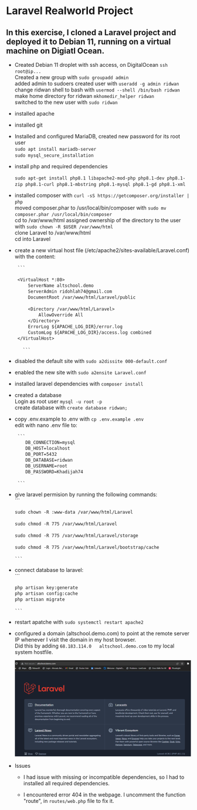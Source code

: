 # Laravel Realworld Project

## In this exercise, I cloned a Laravel project and deployed it to Debian 11, running on a virtual machine on Digiatl Ocean.

- Created Debian 11 droplet with ssh access, on DigitalOcean
       `ssh root@ip...`  
       Created a new group with `sudo groupadd admin`  
       added admin to sudoers
       created user with `useradd -g admin ridwan`  
       change ridwan shell to bash with `usermod --shell /bin/bash ridwan`  
       make home directory for ridwan `mkhomedir_helper ridwan`  
       switched to the new user with `sudo ridwan`

- installed apache
- installed git
- Installed and configured MariaDB, created new password for its root user  
    `sudo apt install mariadb-server`  
    `sudo mysql_secure_installation`  

- install php and required dependencies  

    `sudo apt-get install php8.1 libapache2-mod-php php8.1-dev php8.1-zip php8.1-curl php8.1-mbstring php8.1-mysql php8.1-gd php8.1-xml`

- installed composer with `curl -sS https://getcomposer.org/installer | php`  
    moved composer.phar to /usr/local/bin/composer with  `sudo mv composer.phar /usr/local/bin/composer`  
    cd to /var/www/html
    assigned ownership of the directory to the user with `sudo chown -R $USER /var/www/html`  
    clone Laravel to /var/www/html  
    cd into Laravel

- create a new virtual host file (/etc/apache2/sites-available/Laravel.conf) with the content:  

       ```

       <VirtualHost *:80>
           ServerName altschool.demo
           ServerAdmin ridohlah74@gmail.com
           DocumentRoot /var/www/html/Laravel/public

           <Directory /var/www/html/Laravel>
               AllowOverride All
           </Directory>
           ErrorLog ${APACHE_LOG_DIR}/error.log
           CustomLog ${APACHE_LOG_DIR}/access.log combined
       </VirtualHost>

         ```

- disabled the default site with `sudo a2dissite 000-default.conf`
- enabled the new site with `sudo a2ensite Laravel.conf`
- installed laravel dependencies with `composer install`
- created a database  
    Login as root user `mysql -u root -p`  
    create database with `create database ridwan;`
- copy .env.example to .env with `cp .env.example .env`  
     edit with nano .env file to:  

       ```
          DB_CONNECTION=mysql
          DB_HOST=localhost
          DB_PORT=5432
          DB_DATABASE=ridwan
          DB_USERNAME=root
          DB_PASSWORD=Khadijah74

       ```

- give laravel permision by running the following commands:  
      ```
      
      sudo chown -R :www-data /var/www/html/Laravel

      sudo chmod -R 775 /var/www/html/Laravel

      sudo chmod -R 775 /var/www/html/Laravel/storage

      sudo chmod -R 775 /var/www/html/Laravel/bootstrap/cache

      ```
    
- connect database to laravel:  
      ```

      php artisan key:generate  
      php artisan config:cache  
      php artisan migrate

      ```

- restart apatche with `sudo systemctl restart apache2`
- configured a domain (altschool.demo.com) to point at the remote server IP whenever I visit the domain in my host browser.  
     Did this by adding `68.183.114.0   altschool.demo.com` to my local system hostfile.  

   ![Laravel Landing Page](laravel.png)  

- Issues

   - I had issue with missing or incompatible dependencies, so I had to installed all required dependencies.

   - I encountered error 404 in the webpage. I uncomment the function "route", in `routes/web.php` file to fix it.